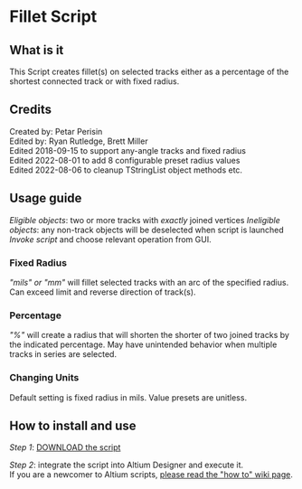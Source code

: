 # Fillet Script

## What is it
This Script creates fillet(s) on selected tracks either as a percentage of the shortest connected track or with fixed radius.


## Credits
Created by: Petar Perisin\
Edited by: Ryan Rutledge, Brett Miller\
Edited 2018-09-15 to support any-angle tracks and fixed radius\
Edited 2022-08-01 to add 8 configurable preset radius values\
Edited 2022-08-06 to cleanup TStringList object methods etc.


## Usage guide
_Eligible objects_: two or more tracks with _exactly_ joined vertices
_Ineligible objects_: any non-track objects will be deselected when script is launched
_Invoke script_ and choose relevant operation from GUI.
### Fixed Radius
_"mils" or "mm"_ will fillet selected tracks with an arc of the specified radius. Can exceed limit and reverse direction of track(s).
### Percentage
_"%"_ will create a radius that will shorten the shorter of two joined tracks by the indicated percentage. May have unintended behavior when multiple tracks in series are selected.
### Changing Units
Default setting is fixed radius in mils. Value presets are unitless.


## How to install and use
_Step 1_: [DOWNLOAD the script](https://minhaskamal.github.io/DownGit/#/home?url=https://github.com/Altium-Designer-addons/scripts-libraries/tree/master/Scripts%20-%20PCB/Fillet)

_Step 2_: integrate the script into Altium Designer and execute it.\
If you are a newcomer to Altium scripts, [please read the "how to" wiki page](https://github.com/Altium-Designer-addons/scripts-libraries/wiki/HowTo_execute_scripts).
